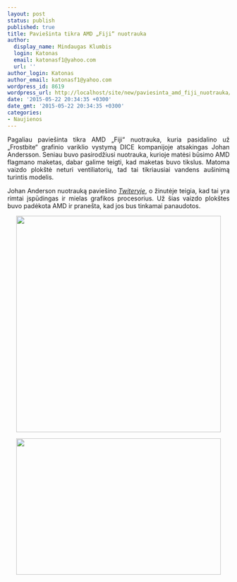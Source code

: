```yaml
---
layout: post
status: publish
published: true
title: Paviešinta tikra AMD „Fiji“ nuotrauka
author:
  display_name: Mindaugas Klumbis
  login: Katonas
  email: katonasf1@yahoo.com
  url: ''
author_login: Katonas
author_email: katonasf1@yahoo.com
wordpress_id: 8619
wordpress_url: http://localhost/site/new/paviesinta_amd_fiji_nuotrauka/
date: '2015-05-22 20:34:35 +0300'
date_gmt: '2015-05-22 20:34:35 +0300'
categories:
- Naujienos
---
```

<p style="text-align: justify;">
	Pagaliau pavie&scaron;inta tikra AMD &bdquo;Fiji&ldquo; nuotrauka, kuria pasidalino už &bdquo;Frostbite&ldquo; grafinio variklio vystymą DICE kompanijoje atsakingas Johan Andersson. Seniau buvo pasirodžiusi nuotrauka, kurioje matėsi būsimo AMD flagmano maketas, dabar galime teigti, kad maketas buvo tikslus. Matoma vaizdo plok&scaron;tė neturi ventiliatorių, tad tai tikriausiai vandens au&scaron;inimą turintis modelis.</p>
<p style="text-align: justify;">
	Johan Anderson nuotrauką pavie&scaron;ino <em><a href="https://twitter.com/repi/status/601739457960763392">Twiteryje</a></em>, o žinutėje teigia, kad tai yra rimtai įspūdingas ir mielas grafikos procesorius. Už &scaron;ias vaizdo plok&scaron;tes buvo padėkota AMD ir prane&scaron;ta, kad jos bus tinkamai panaudotos. &nbsp;</p>
<p style="text-align: center;">
	<a href="http://technews.lt/userfiles/Fiji AMD nuotrauka.JPG"><img alt="" src="http://technews.lt/userfiles/Fiji AMD nuotrauka.JPG" style="width: 464px; height: 489px;" /></a></p>
<p style="text-align: center;">
	<a href="http://technews.lt/userfiles/AMD-Radeon-R9-390X-Fiji.jpg"><img alt="" src="http://technews.lt/userfiles/AMD-Radeon-R9-390X-Fiji.jpg" style="width: 464px; height: 308px;" /></a></p>
